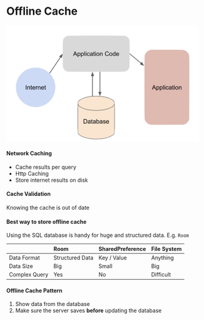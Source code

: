 # Offline Cache

![network caching](images/network_caching.png)

#### Network Caching
- Cache results per query
- Http Caching
- Store internet results on disk

#### Cache Validation
Knowing the cache is out of date 

#### Best way to store offline cache
Using the SQL database is handy for huge and structured data. E.g. ```Room```


|               | Room            | SharedPreference | File System |
|:--------------|:----------------|:-----------------|:------------|
| Data Format   | Structured Data | Key / Value      | Anything    |
| Data Size     | Big             | Small            | Big         |
| Complex Query | Yes             | No               | Difficult   |

#### Offline Cache Pattern
1. Show data from the database
2. Make sure the server saves **before** updating 
the database




